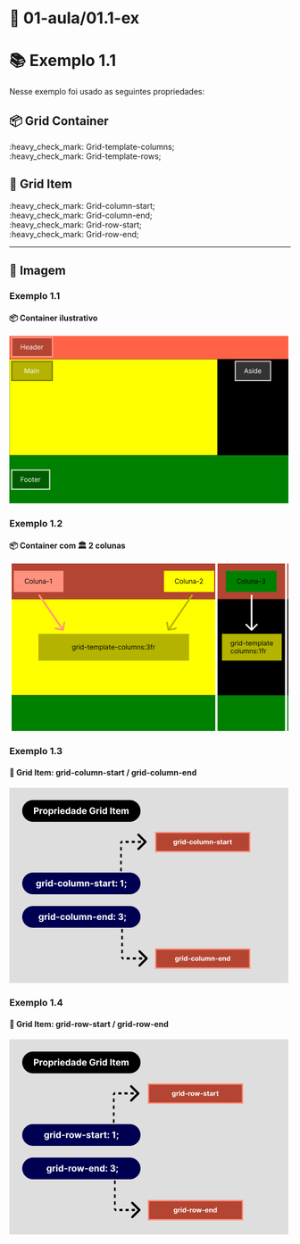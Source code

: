 #
# :open_file_folder: 01-aula/01.1-ex 
# :books: Exemplo 1.1

<p>Nesse exemplo foi usado as seguintes propriedades:</p>

## :package: Grid Container

<p>    
    :heavy_check_mark: Grid-template-columns;<br>
    :heavy_check_mark: Grid-template-rows;<br>          
</p>

## :pencil: Grid Item

<p>        
    :heavy_check_mark: Grid-column-start;<br>    
    :heavy_check_mark: Grid-column-end;<br>    
    :heavy_check_mark: Grid-row-start;<br>    
    :heavy_check_mark: Grid-row-end;<br>    
</p>

---

## :art: Imagem 

### Exemplo 1.1
#### :package: Container ilustrativo

<img alt="container" src="./../img/img-01-aula-1.1-ex.png">

### Exemplo 1.2

#### :package: Container com :classical_building: 2 colunas

<img alt="container grid com 2 colunas" src="./../img/img-01-aula-1.1.1-ex.png">

### Exemplo 1.3

#### :pencil: Grid Item: grid-column-start / grid-column-end

<img alt="img img" src="./../img/img-ex-2.3.png">

### Exemplo 1.4

#### :pencil: Grid Item: grid-row-start / grid-row-end

<img alt="img ex" src="./../img/img-ex-2.2.png">
